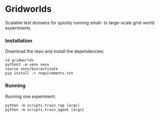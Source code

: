 # Gridworlds

Scalable test domains for quickly running small- to large-scale grid-world experiments.

### Installation

Download the repo and install the dependencies:
```
cd gridworlds
python3 -m venv venv
source venv/bin/activate
pip install -r requirements.txt
```

### Running
Running one experiment:
```
python -m scripts.train_rep [args]
python -m scripts.train_agent [args]
```
